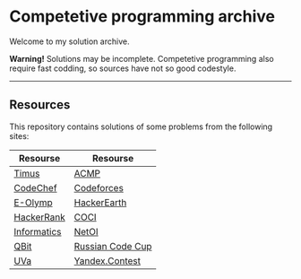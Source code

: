 # Competetive programming archive

Welcome to my solution archive. 

<b>Warning!</b> Solutions may be incomplete. Competetive programming also require fast codding, so sources have not so good codestyle.

---------
## Resources

This repository contains solutions of some problems from the following sites:

Resourse | Resourse 
--------        | -------
[Timus][1]      | [ACMP][2]
[CodeChef][3]   |[Codeforces][4]
[E-Olymp][5]    |[HackerEarth][6]
[HackerRank][7] |[COCI][8]
[Informatics][9]|[NetOI][10]
[QBit][11]      |[Russian Code Cup][12]
[UVa][13]       |[Yandex.Contest][14]


  [1]: http://acm.timus.ru/ "Timus"
  [2]: http://acmp.ru/ "Школа программиста"
  [3]: http://codechef.com/ "CodeChef"
  [4]: http://codeforces.com/ "Codeforces"
  [5]: http://www.e-olymp.com/ "E-Olymp"
  [6]: https://hackerearth.com/ "HackerEarth"
  [7]: https://hackerrank.com/ "HackerRank"
  [8]: https://hsin.hr/coci/ "Croatian Open Competition in Informatics"
  [9]: https://informatics.mccme.ru/ "Informatics"
  [10]: http://netoi.org.ua/ "Центр підтримки та проведення олімпіад"
  [11]: http://qbit.org.ua/ "QBit"
  [12]: http://cups.mail.ru/ "Russian Code Cups"
  [13]: https://uva.onlinejudge.org/ "UVa Online Judge"
  [14]: https://contest.yandex.ru/ "Yandex.Contest"
  
